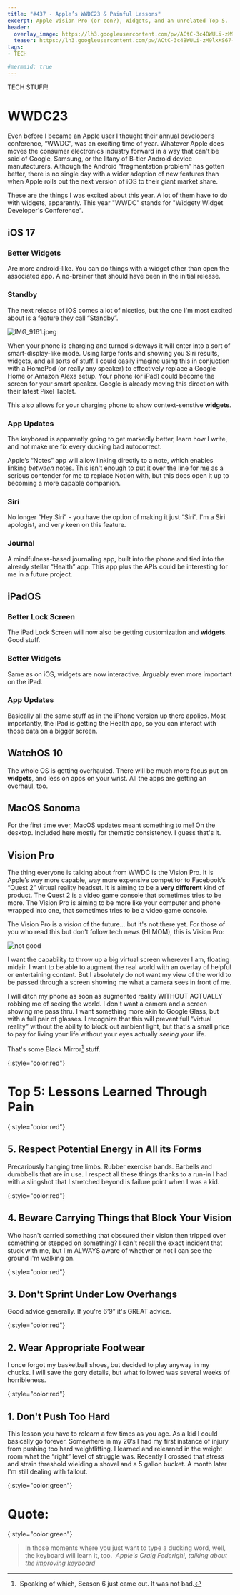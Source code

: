 ```yaml
---
title: "#437 - Apple’s WWDC23 & Painful Lessons"
excerpt: Apple Vision Pro (or con?), Widgets, and an unrelated Top 5.
header:
  overlay_image: https://lh3.googleusercontent.com/pw/ACtC-3c4BWULi-zM9lxKS67-dNnleIxiAlnF_incDd2J7qCYj2wLRv_llXCJ4iqTSZxXkqF8Y9kwDV4VOZ2EJZJhS5RzUxMO4xExDZbqffi-37j33jS-oL8f5DOyIq0a8LVP2R4YIEplaPhE1FiAJ_dPQUlkHA=w900
  teaser: https://lh3.googleusercontent.com/pw/ACtC-3c4BWULi-zM9lxKS67-dNnleIxiAlnF_incDd2J7qCYj2wLRv_llXCJ4iqTSZxXkqF8Y9kwDV4VOZ2EJZJhS5RzUxMO4xExDZbqffi-37j33jS-oL8f5DOyIq0a8LVP2R4YIEplaPhE1FiAJ_dPQUlkHA=w200
tags:
- TECH

#mermaid: true
---
```


TECH STUFF! 

# WWDC23

Even before I became an Apple user I thought their annual developer’s conference, “WWDC”, was an exciting time of year. Whatever Apple does moves the consumer electronics industry forward in a way that can't be said of Google, Samsung, or the litany of B-tier Android device manufacturers. Although the Android “fragmentation problem” has gotten better, there is no single day with a wider adoption of new features than when Apple rolls out the next version of iOS to their giant market share. 

These are the things I was excited about this year. A lot of them have to do with widgets, apparently. This year "WWDC" stands for "Widgety Widget Developer's Conference".

## iOS 17

### Better Widgets

Are more android-like. You can do things with a widget other than open the associated app. A no-brainer that should have been in the initial release.

### Standby

The next release of iOS comes a lot of niceties, but the one I'm most excited about is a feature they call “Standby”. 

![IMG_9161.jpeg](https://lh3.googleusercontent.com/pw/AJFCJaWvhrH7C3a1dJoNo7Ooqzoe199T9RV-ssYFhUKFh0OJaXazckW25cJTjUMNnxRlAeH8MF-QFVFmdBjioFrFtV-xMiuGTDITjE5ecSRdOMmK3JELDEPJiIvsz7UcLy6R3W8R1WU4RbodCv4-tcrw1CNtOw=w954-h841-s-no?authuser=0)

When your phone is charging and turned sideways it will enter into a sort of smart-display-like mode. Using large fonts and showing you Siri results, widgets, and all sorts of stuff. I could easily imagine using this in conjuction with a HomePod (or really any speaker) to effectively replace a Google Home or Amazon Alexa setup. Your phone (or iPad) could become the screen for your smart speaker. Google is already moving this direction with their latest Pixel Tablet. 

This also allows for your charging phone to show context-senstive **widgets**.

### App Updates

The keyboard is apparently going to get markedly better, learn how I write, and not make me fix every ducking bad autocorrect.

Apple’s “Notes” app will allow linking directly to a note, which enables linking *between* notes. This isn't enough to put it over the line for me as a serious contender for me to replace Notion with, but this does open it up to becoming a more capable companion. 

### Siri

No longer “Hey Siri” - you have the option of making it just “Siri”. I'm a Siri apologist, and very keen on this feature. 

### Journal

A mindfulness-based journaling app, built into the phone and tied into the already stellar “Health” app. This app plus the APIs could be interesting for me in a future project. 

## iPadOS

### Better Lock Screen

The iPad Lock Screen will now also be getting customization and **widgets**. Good stuff. 

### Better Widgets

Same as on iOS, widgets are now interactive. Arguably even more important on the iPad. 

### App Updates

Basically all the same stuff as in the iPhone version up there applies. Most importantly, the iPad is getting the Health app, so you can interact with those data on a bigger screen.

## WatchOS 10

The whole OS is getting overhauled. There will be much more focus put on **widgets**, and less on apps on your wrist. All the apps are getting an overhaul, too.

## MacOS Sonoma

For the first time ever, MacOS updates meant something to me! On the desktop. Included here mostly for thematic consistency. I guess that's it.

## Vision Pro

The thing everyone is talking about from WWDC is the Vision Pro. It is Apple’s way more capable, way more expensive competitor to Facebook’s “Quest 2” virtual reality headset. It is aiming to be a **very different** kind of product. The Quest 2 is a video game console that sometimes tries to be more. The Vision Pro is aiming to be more like your computer and phone wrapped into one, that sometimes tries to be a video game console.

The Vision Pro is a *vision* of the future… but it's not there yet. For those of you who read this but don't follow tech news (HI MOM), this is Vision Pro:

![not good](https://lh3.googleusercontent.com/pw/AJFCJaVXBunYQJzc0MU0pxNf0ZonT2MU1vv8pjquIOvz7CmROm4nTVzlTl1G1XabKrxxXzCTDqVZ43JOBjxdXaCl9JjNLsjuxRGQXPC5XzINlKEYTJL13kwbkMuI5wAKIFdw19Pq5-bYL00yiWh6vBXXBNXe8w=w480-h270-s-no?authuser=0)

I want the capability to throw up a big virtual screen wherever I am, floating midair. I want to be able to augment the real world with an overlay of helpful or entertaining content. But I absolutely do not want my view of the world to be passed through a screen showing me what a camera sees in front of me. 

I will ditch my phone as soon as augmented reality WITHOUT ACTUALLY robbing me of seeing the world. I don't want a camera and a screen showing me pass thru. I want something more akin to Google Glass, but with a full pair of glasses. I recognize that this will prevent full “virtual reality” without the ability to block out ambient light, but that's a small price to pay for living your life without your eyes actually *seeing* your life.

That's some Black Mirror[^1] stuff.

{:style="color:red"}

# Top 5: Lessons Learned Through Pain

{:style="color:red"}

## 5. Respect Potential Energy in All its Forms

Precariously hanging tree limbs. Rubber exercise bands. Barbells and dumbbells that are in use. I respect all these things thanks to a run-in I had with a slingshot that I stretched beyond is failure point when I was a kid. 

{:style="color:red"}

## 4. Beware Carrying Things that Block Your Vision

Who hasn't carried something that obscured their vision then tripped over something or stepped on something? I can't recall the exact incident that stuck with me, but I'm ALWAYS aware of whether or not I can see the ground I'm walking on.

{:style="color:red"}

## 3. Don't Sprint Under Low Overhangs

Good advice generally. If you're 6’9” it's GREAT advice.

{:style="color:red"}

## 2. Wear Appropriate Footwear

I once forgot my basketball shoes, but decided to play anyway in my chucks. I will save the gory details, but what followed was several weeks of horribleness.

{:style="color:red"}

## 1. Don't Push Too Hard

This lesson you have to relearn a few times as you age. As a kid I could basically go forever. Somewhere in my 20’s I had my first instance of injury from pushing too hard weightlifting. I learned and relearned in the weight room what the “right” level of struggle was. Recently I crossed that stress and strain threshold wielding a shovel and a 5 gallon bucket. A month later I'm still dealing with fallout. 

{:style="color:green"}

# **Quote:**

{:style="color:green"}

> In those moments where you just want to type a ducking word, well, the keyboard will learn it, too. 
> <cite>Apple's Craig Federighi, talking about the improving keyboard</cite>

[^1]: Speaking of which, Season 6 just came out. It was not bad.